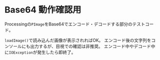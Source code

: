 # Base64 動作確認用

Processingの`PImage`をBase64でエンコード・デコードする部分のテストコード。

`loadImage()`で読み込んだ画像が表示されればOK。
エンコード後の文字列をコンソールにも出力するが、目視での確認は非推奨。
エンコード中やデコード中に`IOException`が発生したら即終了。
